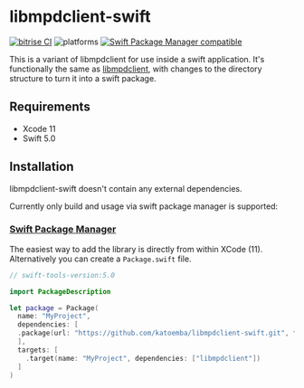 # libmpdclient-swift

[![bitrise CI](https://img.shields.io/bitrise/727a0b88e4e3e54a?token=MMCOC4TaeeIgRhetIMOuyw)](https://bitrise.io)
![platforms](https://img.shields.io/badge/platforms-iOS%20%7C%20macOS%20%7C%20tvOS%20%7C%20watchOS-lightgrey)
[![Swift Package Manager compatible](https://img.shields.io/badge/Swift%20Package%20Manager-compatible-brightgreen.svg)](https://github.com/apple/swift-package-manager)

This is a variant of libmpdclient for use inside a swift application. It's functionally the same as [libmpdclient](https://github.com/MusicPlayerDaemon/libmpdclient),
with changes to the directory structure to turn it into a swift package.

## Requirements

* Xcode 11
* Swift 5.0

## Installation

libmpdclient-swift doesn't contain any external dependencies.

Currently only build and usage via swift package manager is supported:

### [Swift Package Manager](https://github.com/apple/swift-package-manager)

The easiest way to add the library is directly from within XCode (11). Alternatively you can create a `Package.swift` file. 

```swift
// swift-tools-version:5.0

import PackageDescription

let package = Package(
  name: "MyProject",
  dependencies: [
  .package(url: "https://github.com/katoemba/libmpdclient-swift.git", from: "2.19.0")
  ],
  targets: [
    .target(name: "MyProject", dependencies: ["libmpdclient"])
  ]
)
```


